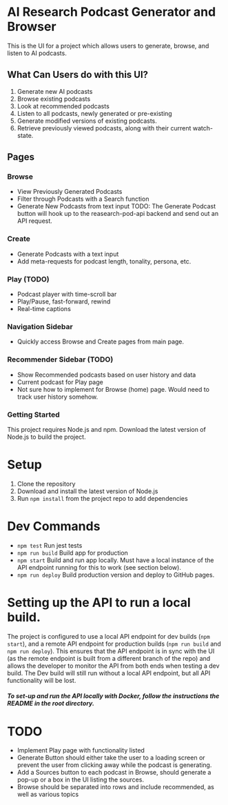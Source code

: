 # AI Research Podcast Generator and Browser

This is the UI for a project which allows users to generate, browse, and listen to AI podcasts.

## What Can Users do with this UI?

1. Generate new AI podcasts
2. Browse existing podcasts
3. Look at recommended podcasts
4. Listen to all podcasts, newly generated or pre-existing
5. Generate modified versions of existing podcasts.
6. Retrieve previously viewed podcasts, along with their current watch-state.

## Pages

### Browse
* View Previously Generated Podcasts
* Filter through Podcasts with a Search function
* Generate New Podcasts from text input
TODO: The Generate Podcast button will hook up to the reasearch-pod-api backend and send out an API request.
### Create
* Generate Podcasts with a text input
* Add meta-requests for podcast length, tonality, persona, etc.
### Play (TODO)
* Podcast player with time-scroll bar
* Play/Pause, fast-forward, rewind
* Real-time captions
### Navigation Sidebar
* Quickly access Browse and Create pages from main page.
### Recommender Sidebar (TODO)
* Show Recommended podcasts based on user history and data
* Current podcast for Play page
* Not sure how to implement for Browse (home) page. Would need to track user history somehow.

### Getting Started

This project requires Node.js and npm. Download the latest version of Node.js to build the project.

# Setup
1. Clone the repository
2. Download and install the latest version of Node.js
3. Run `npm install` from the project repo to add dependencies

# Dev Commands
* `npm test` Run jest tests
* `npm run build` Build app for production
* `npm start` Build and run app locally. Must have a local instance of the API endpoint running for this to work (see section below).
* `npm run deploy` Build production version and deploy to GitHub pages.

# Setting up the API to run a local build.
The project is configured to use a local API endpoint for dev builds (`npm start`), and a remote API endpoint for production builds (`npm run build` and `npm run deploy`). This ensures that the API endpoint is in sync with the UI (as the remote endpoint is built from a different branch of the repo) and allows the developer to monitor the API from both ends when testing a dev build.
The Dev build will still run without a local API endpoint, but all API functionality will be lost.
#### *To set-up and run the API locally with Docker, follow the instructions the README in the root directory.*

# TODO

* Implement Play page with functionality listed
* Generate Button should either take the user to a loading screen or prevent the user from clicking away while the podcast is generating.
* Add a Sources button to each podcast in Browse, should generate a pop-up or a box in the UI listing the sources.
* Browse should be separated into rows and include recommended, as well as various topics

